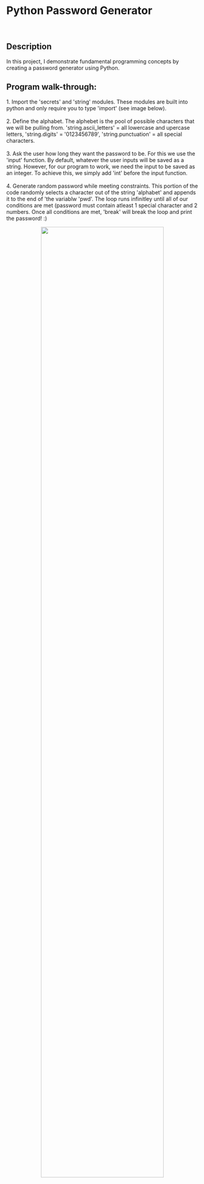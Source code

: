 
<h1>Python Password Generator</h1>
<br/>
<h2>Description</h2>
In this project, I demonstrate fundamental programming concepts by creating a password generator using Python.
<br />

<h2>Program walk-through:</h2>
1. Import the 'secrets' and 'string' modules. These modules are built into python and only require you to type 'import' (see image below).<br />
<br />
2. Define the alphabet. The alphebet is the pool of possible characters that we will be pulling from. 'string.ascii_letters' = all lowercase and upercase letters, 'string.digits' = '0123456789', 'string.punctuation' = all special characters. <br />
<br />
3. Ask the user how long they want the password to be. For this we use the 'input' function. By default, whatever the user inputs will be saved as a string. However, for our program to work, we need the input to be saved as an integer. To achieve this, we simply add 'int' before the input function. <br />
<br />
4. Generate random password while meeting constraints. This portion of the code randomly selects a character out of the string 'alphabet' and appends it to the end of 'the variablw 'pwd'. The loop runs infinitley until all of our conditions are met (password must contain atleast 1 special character and 2 numbers. Once all conditions are met, 'break' will break the loop and print the password! :) <br />

<p align="center">
<img src="https://i.imgur.com/Jl2RvLf.png" height="80%" width="80%"/>
<br />
<br />

